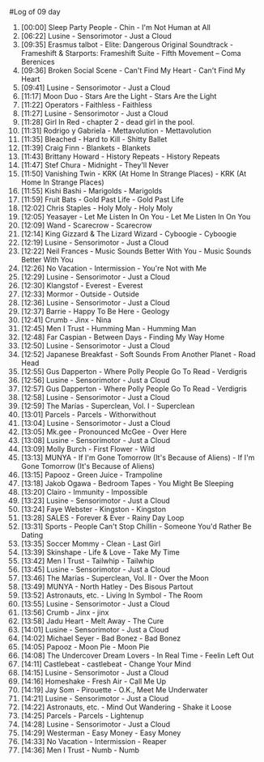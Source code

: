 #Log of 09 day

1. [00:00] Sleep Party People - Chin - I'm Not Human at All
1. [06:22] Lusine - Sensorimotor - Just a Cloud
1. [09:35] Erasmus talbot - Elite: Dangerous Original Soundtrack - Frameshift & Starports: Frameshift Suite - Fifth Movement – Coma Berenices
1. [09:36] Broken Social Scene - Can't Find My Heart - Can't Find My Heart
1. [09:41] Lusine - Sensorimotor - Just a Cloud
1. [11:17] Moon Duo - Stars Are the Light - Stars Are the Light
1. [11:22] Operators - Faithless - Faithless
1. [11:27] Lusine - Sensorimotor - Just a Cloud
1. [11:28] Girl In Red - chapter 2 - dead girl in the pool.
1. [11:31] Rodrigo y Gabriela - Mettavolution - Mettavolution
1. [11:35] Bleached - Hard to Kill - Shitty Ballet
1. [11:39] Craig Finn - Blankets - Blankets
1. [11:43] Brittany Howard - History Repeats - History Repeats
1. [11:47] Stef Chura - Midnight - They'll Never
1. [11:50] Vanishing Twin - KRK (At Home In Strange Places) - KRK (At Home In Strange Places)
1. [11:55] Kishi Bashi - Marigolds - Marigolds
1. [11:59] Fruit Bats - Gold Past Life - Gold Past Life
1. [12:02] Chris Staples - Holy Moly - Holy Moly
1. [12:05] Yeasayer - Let Me Listen In On You - Let Me Listen In On You
1. [12:09] Wand - Scarecrow - Scarecrow
1. [12:14] King Gizzard & The Lizard Wizard - Cyboogie - Cyboogie
1. [12:19] Lusine - Sensorimotor - Just a Cloud
1. [12:22] Neil Frances - Music Sounds Better With You - Music Sounds Better With You
1. [12:26] No Vacation - Intermission - You're Not with Me
1. [12:29] Lusine - Sensorimotor - Just a Cloud
1. [12:30] Klangstof - Everest - Everest
1. [12:33] Mormor - Outside - Outside
1. [12:36] Lusine - Sensorimotor - Just a Cloud
1. [12:37] Barrie - Happy To Be Here - Geology
1. [12:41] Crumb - Jinx - Nina
1. [12:45] Men I Trust - Humming Man - Humming Man
1. [12:48] Far Caspian - Between Days - Finding My Way Home
1. [12:50] Lusine - Sensorimotor - Just a Cloud
1. [12:52] Japanese Breakfast - Soft Sounds From Another Planet - Road Head
1. [12:55] Gus Dapperton - Where Polly People Go To Read - Verdigris
1. [12:56] Lusine - Sensorimotor - Just a Cloud
1. [12:57] Gus Dapperton - Where Polly People Go To Read - Verdigris
1. [12:58] Lusine - Sensorimotor - Just a Cloud
1. [12:59] The Marías - Superclean, Vol. I - Superclean
1. [13:01] Parcels - Parcels - Withorwithout
1. [13:04] Lusine - Sensorimotor - Just a Cloud
1. [13:05] Mk.gee - Pronounced McGee - Over Here
1. [13:08] Lusine - Sensorimotor - Just a Cloud
1. [13:09] Molly Burch - First Flower - Wild
1. [13:13] MUNYA - If I'm Gone Tomorrow (It's Because of Aliens) - If I'm Gone Tomorrow (It's Because of Aliens)
1. [13:15] Papooz - Green Juice - Trampoline
1. [13:18] Jakob Ogawa - Bedroom Tapes - You Might Be Sleeping
1. [13:20] Clairo - Immunity - Impossible
1. [13:23] Lusine - Sensorimotor - Just a Cloud
1. [13:24] Faye Webster - Kingston - Kingston
1. [13:28] SALES - Forever & Ever - Rainy Day Loop
1. [13:31] Sports - People Can't Stop Chillin - Someone You'd Rather Be Dating
1. [13:35] Soccer Mommy - Clean - Last Girl
1. [13:39] Skinshape - Life & Love - Take My Time
1. [13:42] Men I Trust - Tailwhip - Tailwhip
1. [13:45] Lusine - Sensorimotor - Just a Cloud
1. [13:46] The Marías - Superclean, Vol. II - Over the Moon
1. [13:49] MUNYA - North Hatley - Des Bisous Partout
1. [13:52] Astronauts, etc. - Living In Symbol - The Room
1. [13:55] Lusine - Sensorimotor - Just a Cloud
1. [13:56] Crumb - Jinx - jinx
1. [13:58] Jadu Heart - Melt Away - The Cure
1. [14:01] Lusine - Sensorimotor - Just a Cloud
1. [14:02] Michael Seyer - Bad Bonez - Bad Bonez
1. [14:05] Papooz - Moon Pie - Moon Pie
1. [14:08] The Undercover Dream Lovers - In Real Time - Feelin Left Out
1. [14:11] Castlebeat - castlebeat - Change Your Mind
1. [14:15] Lusine - Sensorimotor - Just a Cloud
1. [14:16] Homeshake - Fresh Air - Call Me Up
1. [14:19] Jay Som - Pirouette - O.K., Meet Me Underwater
1. [14:21] Lusine - Sensorimotor - Just a Cloud
1. [14:22] Astronauts, etc. - Mind Out Wandering - Shake it Loose
1. [14:25] Parcels - Parcels - Lightenup
1. [14:28] Lusine - Sensorimotor - Just a Cloud
1. [14:29] Westerman - Easy Money - Easy Money
1. [14:33] No Vacation - Intermission - Reaper
1. [14:36] Men I Trust - Numb - Numb
